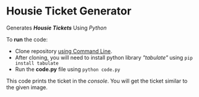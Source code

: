 # Housie Ticket Generator
Generates **_Housie Tickets_** Using _Python_ 

To **run** the code:
 - Clone repository [using Command Line](https://help.github.com/en/github/creating-cloning-and-archiving-repositories/cloning-a-repository#cloning-a-repository-using-the-command-line).
 - After cloning, you will need to install python library _"tabulate"_ using `pip install tabulate` 
 - Run the **code.py** file using `python code.py` 

This code prints the ticket in the _console_.
You will get the ticket similar to the given image.
